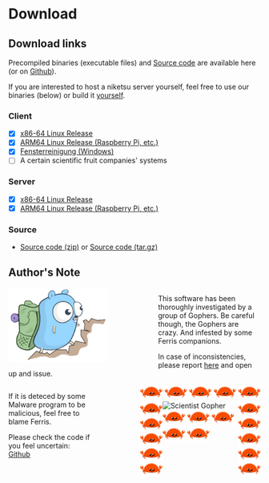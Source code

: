 # Download

## Download links

Precompiled binaries (executable files) and [Source code](https://www.reddit.com/r/ProgrammerAnimemes/comments/k6k38v/chief_programmer_left_on_read/) are available here (or on [Github](https://github.com/sevenautumns/niketsu/releases)).

If you are interested to host a niketsu server yourself, feel free to use our binaries (below) or build it [yourself](./building.md).

### Client

- [x] [x86-64 Linux Release](https://github.com/sevenautumns/niketsu/releases/download/nightly/x86_64-linux-niketsu-client)
- [x] [ARM64 Linux Release (Raspberry Pi, etc.)](https://github.com/sevenautumns/niketsu/releases/download/nightly/aarch64-linux-niketsu-client)
- [x] [Fensterreinigung (Windows)](https://github.com/sevenautumns/niketsu/releases/download/nightly/x86_64-windows-niketsu-client.zip)
- [ ] A certain scientific fruit companies' systems

### Server

- [x] [x86-64 Linux Release](https://github.com/sevenautumns/niketsu/releases/download/nightly/x86_64-linux-niketsu-server)
- [x] [ARM64 Linux Release (Raspberry Pi, etc.)](https://github.com/sevenautumns/niketsu/releases/download/nightly/aarch64-linux-niketsu-server)

### Source

- [Source code (zip)](https://github.com/sevenautumns/niketsu/archive/refs/tags/nightly.zip) or [Source code (tar.gz)](https://github.com/sevenautumns/niketsu/archive/refs/tags/nightly.tar.gz)


## Author's Note

<div style="display: grid;">

<div>
<img src="./images/hiking.svg" alt="Hiking Gopher" height=150 style="float: left; margin-right: 100px"/>

This software has been thoroughly investigated by a group of Gophers.
Be careful though, the Gophers are crazy.
And infested by some Ferris companions.

In case of inconsistencies, please report [here](https://github.com/sevenautumns/niketsu/issues) and open up and issue.
</div>

<div>
<div style="float: right; margin-left: 100px">
<div style="float: top";>
<img src="./images/ferris_crab.png" alt="Ferris" height=30 style="display: inline;"/>
<img src="./images/ferris_crab.png" alt="Ferris" height=30/  style="display: inline;">
<img src="./images/ferris_crab.png" alt="Ferris" height=30 style="display: inline;"/>
<img src="./images/ferris_crab.png" alt="Ferris" height=30/  style="display: inline;">
<img src="./images/ferris_crab.png" alt="Ferris" height=30 style="display: inline;"/>
</div>
<div style="float: left";>
<img src="./images/ferris_crab.png" alt="Ferris" height=30 style="display: block;"/>
<img src="./images/ferris_crab.png" alt="Ferris" height=30/  style="display: block;">
<img src="./images/ferris_crab.png" alt="Ferris" height=30 style="display: block;"/>
<img src="./images/ferris_crab.png" alt="Ferris" height=30/  style="display: block;">
<img src="./images/ferris_crab.png" alt="Ferris" height=30 style="display: block;"/>
</div>
<img src="./images/scientist.svg" alt="Scientist Gopher" height=150/>
<div style="float: right";>
<img src="./images/ferris_crab.png" alt="Ferris" height=30 style="display: block;"/>
<img src="./images/ferris_crab.png" alt="Ferris" height=30/  style="display: block;">
<img src="./images/ferris_crab.png" alt="Ferris" height=30 style="display: block;"/>
<img src="./images/ferris_crab.png" alt="Ferris" height=30/  style="display: block;">
<img src="./images/ferris_crab.png" alt="Ferris" height=30 style="display: block;"/>
</div>
<div style="float: bottom";>
<img src="./images/ferris_crab.png" alt="Ferris" height=30 style="display: inline;"/>
<img src="./images/ferris_crab.png" alt="Ferris" height=30/  style="display: inline;">
<img src="./images/ferris_crab.png" alt="Ferris" height=30 style="display: inline;"/>
<img src="./images/ferris_crab.png" alt="Ferris" height=30/  style="display: inline;">
<img src="./images/ferris_crab.png" alt="Ferris" height=30 style="display: inline;"/>
</div>
</div>

If it is deteced by some Malware program to be malicious, feel free to blame Ferris.

Please check the code if you feel uncertain: [Github](https://github.com/sevenautumns/niketsu)
</div>
</div>
